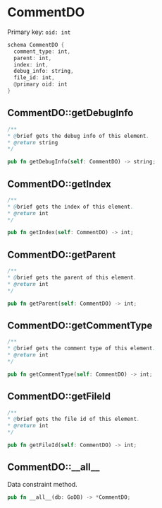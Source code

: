 # CommentDO

Primary key: `oid: int`

```rust
schema CommentDO {
  comment_type: int,
  parent: int,
  index: int,
  debug_info: string,
  file_id: int,
  @primary oid: int
}
```
## CommentDO::getDebugInfo

```java
/**
* @brief gets the debug info of this element.
* @return string
*/
```
```rust
pub fn getDebugInfo(self: CommentDO) -> string;
```
## CommentDO::getIndex

```java
/**
* @brief gets the index of this element.
* @return int
*/
```
```rust
pub fn getIndex(self: CommentDO) -> int;
```
## CommentDO::getParent

```java
/**
* @brief gets the parent of this element.
* @return int
*/
```
```rust
pub fn getParent(self: CommentDO) -> int;
```
## CommentDO::getCommentType

```java
/**
* @brief gets the comment type of this element.
* @return int
*/
```
```rust
pub fn getCommentType(self: CommentDO) -> int;
```
## CommentDO::getFileId

```java
/**
* @brief gets the file id of this element.
* @return int
*/
```
```rust
pub fn getFileId(self: CommentDO) -> int;
```
## CommentDO::\_\_all\_\_

Data constraint method.

```rust
pub fn __all__(db: GoDB) -> *CommentDO;
```
